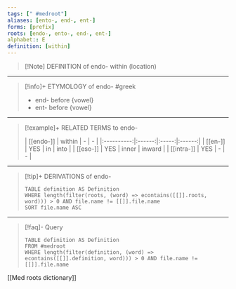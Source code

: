```yaml
---
tags: [" #medroot"]
aliases: [ento-, end-, ent-]
forms: [prefix]
roots: [endo-, ento-, end-, ent-]
alphabet:: E
definition: [within]
---
```

>[!Note] DEFINITION of endo-
>within (location)
_____
>[!info]+ ETYMOLOGY of endo-
>#greek
>- end- before {vowel}
>- ent- before {vowel}
_____
>[!example]+ RELATED TERMS to endo-
>
>| [[endo-]]  | within |   -   |   -    |
|:----------:|:------:|:-----:|:------:|
|  [[en-]]   |  YES   |  in   |  into  |
|  [[eso-]]  |  YES   | inner | inward |
| [[intra-]] |  YES   |   -   | -       |
_____
>[!tip]+ DERIVATIONS of endo-
>```dataview
>TABLE definition AS Definition 
>WHERE length(filter(roots, (word) => econtains([[]].roots, word))) > 0 AND file.name != [[]].file.name
>SORT file.name ASC
>```
____
>[!faq]- Query
>
>```dataview
>TABLE definition AS Definition
>FROM #medroot
>WHERE length(filter(definition, (word) => econtains([[]].definition, word))) > 0 AND file.name != [[]].file.name
>```

[[Med roots dictionary]]